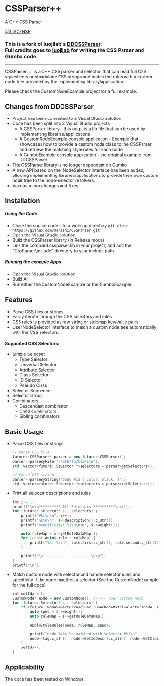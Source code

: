# CSSParser++

A C++ CSS Parser

[![LISCENSE](https://img.shields.io/packagist/l/doctrine/orm.svg)](./LICENSE.md)

### This is a fork of luojilab´s [DDCSSParser](https://github.com/luojilab/CSSParser "DDCSSParser").<br>Full credits goes to [luojilab](https://github.com/luojilab "luojilab") for writing the CSS Parser and Gumbo code.
------

CSSParser++ is a C++ CSS parser and selector, that can read full CSS stylesheets or standalone CSS strings and match the rules with a custom node tree provided by the 
implementing library/application.

Please check the CustomNodeExample project for a full example.

## Changes from DDCSSParser

- Project has been converted to a Visual Studio solution
- Code has been split into 3 Visual Studio projects 
  - A CSSParser library - this outputs a lib file that can be used by implementing libraries/applications
  - A CustomNodeExample console application - Example that showcases how to provide a custom node class to the CSSParser and retrieve the matching style rules for each node
  - A GumboExample console application - the original example from DDCSSParser
- The CSSParser library is no longer dependent on Gumbo
- A new API based on the INodeSelector interface has been added, allowing implementing libraries/applications to provide their own custom node tree to the node-selector resolvers.
- Various minor changes and fixes


## Installation

##### Using the Code

* Clone the source code into a working directory `git clone https://github.com/Xanashi/CSSParser.git`
* Open the Visual Studio solution
* Build the CSSParser library (in Release mode)
* Link the compiled cssparser.lib in your project, and add the "CssParser\include" directory to your include path. 

##### Running the example Apps

* Open the Visual Studio solution
* Build All
* Run either the CustomNodeExample or the GumboExample

## Features

* Parse CSS files or strings
* Easily iterate through the CSS selectors and rules
* CSS rules is provided as raw string or std::map key/value pairs
* Use INodeSelector interface to match a custom node tree automatically
with the CSS selectors. 

#### Supported CSS Selectors:

- Simple Selector:
  - Type Selector
  - Universal Selector
  - Attribute Selector
  - Class Selector
  - ID Selector
  - Pseudo Class
- Selector Sequence
- Selector Group
- Combinators:
  - Descendant combinator
  - Child combinators
  - Sibling combinators


## Basic Usage

* Parse CSS files or strings

  ```c++
  // Parse CSS file
  future::CSSParser* parser = new future::CSSParser();
  parser->parseByFile("/Path/to/CssFile");
  std::vector<future::Selector *>selectors = parser>getSelectors();
  
  // Parse CSS string
  parser->parseByString("body #id { color: black; }");
  std::vector<future::Selector *>selectors = parser>getSelectors();
  ```

* Print all selector descriptions and rules

  ```c++
  int i = 1;
  printf("\n\n********** All Selectors **********\n\n");
  for (future::Selector* s : selectors) {
      printf("#%i\n\n", i++);
      printf("%s\n\n", s->description().c_str());
      printf("specificity: %i\n\n\n", s->weight());

      auto ruleMap = s->getRuleDataMap();
      for (const auto& rule : ruleMap) {
          printf("%s: %s\n", rule.first.c_str(), rule.second.c_str());
      }

      printf("\n----------------------\n\n");
  }
  printf("\n");
  ```

* Match custom node with selector and handle selector rules and specificity if the node macthes a selector (See the CustomNodeExample for the full code)

  ```c++
  int selIdx = 1;
  CustomNode* node = new CustomNode(); // <-- Your custom node 
  for (future::Selector* s : selectors) {
      if (future::NodeSelectorResolver::DoesNodeMatchSelector(node, s)) {
          auto spec = s->weight();
          auto ruleMap = s->getRuleDataMap();

          ApplyStyleRules(node, ruleMap, spec);

          printf("node %s%s %s matched with selector #%i\n", 
          node->tag.c_str(), node->GetIdDesc().c_str(), node->GetClassesDesc().c_str(), selIdx);
      }
      selIdx++;
  }
  ```

## Applicability

The code has been tested on Windows
